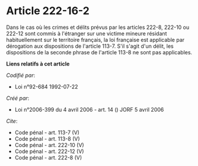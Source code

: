 # Article 222-16-2

Dans le cas où les crimes et délits prévus par les articles 222-8, 222-10 ou 222-12 sont commis à l'étranger sur une victime
mineure résidant habituellement sur le territoire français, la loi française est applicable par dérogation aux dispositions
de l'article 113-7. S'il s'agit d'un délit, les dispositions de la seconde phrase de l'article 113-8 ne sont pas applicables.

**Liens relatifs à cet article**

_Codifié par_:

  - Loi n°92-684 1992-07-22

_Créé par_:

  - Loi n°2006-399 du 4 avril 2006 - art. 14 () JORF 5 avril 2006

_Cite_:

  - Code pénal - art. 113-7 (V)
  - Code pénal - art. 113-8 (V)
  - Code pénal - art. 222-10 (V)
  - Code pénal - art. 222-12 (V)
  - Code pénal - art. 222-8 (V)
